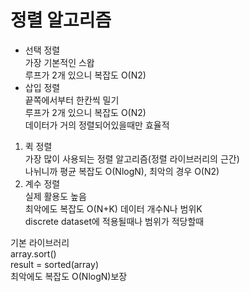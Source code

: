 # 정렬 알고리즘

- 선택 정렬</br>
가장 기본적인 스왑</br>
루프가 2개 있으니 복잡도 O(N2)</br>
- 삽입 정렬</br>
끝쪽에서부터 한칸씩 밀기</br>
루프가 2개 있으니 복잡도 O(N2)  
데이터가 거의 정렬되어있을때만 효율적</br>
  
1. 퀵 정렬</br>
가장 많이 사용되는 정렬 알고리즘(정렬 라이브러리의 근간)</br>
나뉘니까 평균 복잡도 O(NlogN), 최악의 경우 O(N2)</br>
2. 계수 정렬</br>
실제 활용도 높음</br>
최악에도 복잡도 O(N+K) 데이터 개수N나 범위K</br>
discrete dataset에 적용될때나 범위가 적당할때</br>
   
기본 라이브러리</br>
array.sort()</br>
result = sorted(array)</br>
최악에도 복잡도 O(NlogN)보장</br>